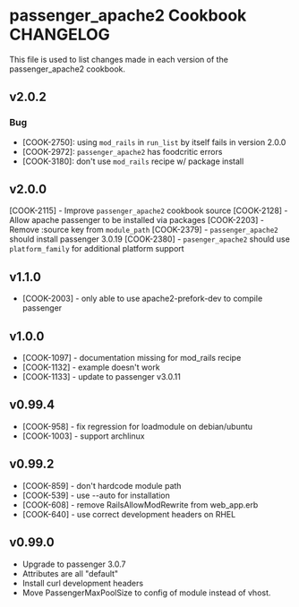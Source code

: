 passenger_apache2 Cookbook CHANGELOG
====================================
This file is used to list changes made in each version of the passenger_apache2 cookbook.

v2.0.2
------
### Bug
- [COOK-2750]: using `mod_rails` in `run_list` by itself fails in version 2.0.0
- [COOK-2972]: `passenger_apache2` has foodcritic errors
- [COOK-3180]: don't use `mod_rails` recipe w/ package install

v2.0.0
------
[COOK-2115] - Improve `passenger_apache2` cookbook source
[COOK-2128] - Allow apache passenger to be installed via packages
[COOK-2203] - Remove :source key from `module_path`
[COOK-2379] - `passenger_apache2` should install passenger 3.0.19
[COOK-2380] - `pasenger_apache2` should use `platform_family` for additional platform support

v1.1.0
------
- [COOK-2003] - only able to use apache2-prefork-dev to compile passenger

v1.0.0
------
- [COOK-1097] - documentation missing for mod_rails recipe
- [COOK-1132] - example doesn't work
- [COOK-1133] - update to passenger v3.0.11

v0.99.4
------
- [COOK-958] - fix regression for loadmodule on debian/ubuntu
- [COOK-1003] - support archlinux

v0.99.2
------
- [COOK-859] - don't hardcode module path
- [COOK-539] - use --auto for installation
- [COOK-608] - remove RailsAllowModRewrite from web_app.erb
- [COOK-640] - use correct development headers on RHEL

v0.99.0
------
- Upgrade to passenger 3.0.7
- Attributes are all "default"
- Install curl development headers
- Move PassengerMaxPoolSize to config of module instead of vhost.
